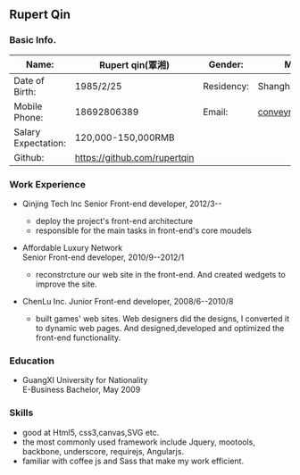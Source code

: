 ## Rupert Qin

### Basic Info.
Name: 				|Rupert qin(覃湘)	|	Gender:  | Male
------- 			| --------------	| 		-------| -----
Date of Birth:		|1985/2/25		 	|Residency:|Shanghai-Xuhui
Mobile Phone:		|18692806389	 	|Email:|conveyr@qq.com
Salary Expectation:|120,000-150,000RMB
Github:				|https://github.com/rupertqin


### Work Experience

* Qinjing Tech Inc 
Senior Front-end developer, 2012/3--

	* deploy the project's front-end architecture 
	* responsible for the main tasks in front-end's core moudels

* Affordable Luxury Network  
Senior Front-end developer, 2010/9--2012/1

	* reconstrcture our web site in the front-end. And created wedgets to improve the 	site.
	
* ChenLu Inc.
Junior Front-end developer, 2008/6--2010/8

	* built games' web sites. Web designers did the designs, I converted it to dynamic web 	pages. And designed,developed and optimized the front-end functionality.
	
	
### Education

* GuangXI University for Nationality   
E-Business Bachelor, May 2009


### Skills

* good at Html5, css3,canvas,SVG etc. 
* the most commonly used framework include Jquery, mootools, backbone, underscore, requirejs, Angularjs. 
* familiar with coffee js and Sass that make my work efficient.

